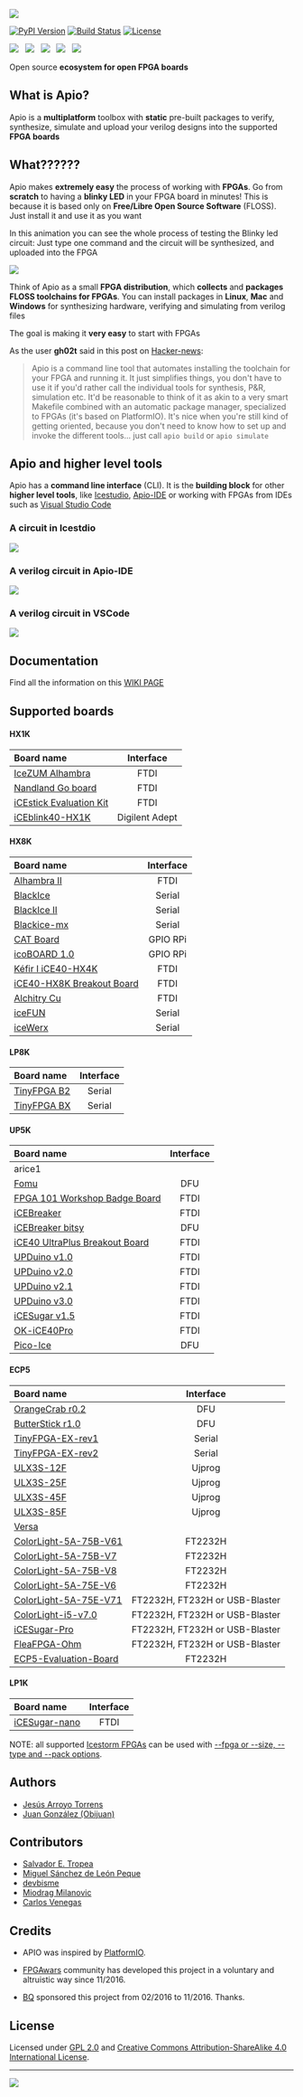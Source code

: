 [![][apio-logo]][wiki]

[![PyPI Version][pypi-image]][pypi-url]
[![Build Status][build-image]][build-url]
[![License][license-image]][license-url]

![][linux-logo]
&nbsp;
![][macosx-logo]
&nbsp;
![][windows-logo]
&nbsp;
![][ubuntu-logo]
&nbsp;
![][raspbian-logo]

Open source **ecosystem for open FPGA boards**

## What is Apio?

Apio is a **multiplatform** toolbox with **static** pre-built packages to verify, synthesize, simulate and upload your verilog designs into the supported **FPGA boards**

## What??????

Apio makes **extremely easy** the process of working with **FPGAs**. Go from **scratch** to having a **blinky LED** in your FPGA board in minutes! This is because it is based only on **Free/Libre Open Source Software** (FLOSS). Just install it and use it as you want


In this animation you can see the whole process of testing the Blinky led circuit: Just type one command and the circuit will be synthesized, and uploaded into the FPGA

![](https://github.com/FPGAwars/Apio-wiki/raw/main/wiki/Quick-start/apio-alhambra-II-01.gif)

Think of Apio as a small **FPGA distribution**, which **collects** and **packages** **FLOSS toolchains for FPGAs**. You can install packages in **Linux**, **Mac** and **Windows** for synthesizing hardware, verifying and simulating from verilog files

The goal is making it **very easy** to start with FPGAs

As the user **gh02t** said in this post on [Hacker-news](https://news.ycombinator.com/item?id=17912510):
> Apio is a command line tool that automates installing the toolchain for your FPGA and running it. It just simplifies things, you don't have to use it if you'd rather call the individual tools for synthesis, P&R, simulation etc. It'd be reasonable to think of it as akin to a very smart Makefile combined with an automatic package manager, specialized to FPGAs (it's based on PlatformIO). It's nice when you're still kind of getting oriented, because you don't need to know how to set up and invoke the different tools... just call `apio build` or `apio simulate`

## Apio and higher level tools

Apio has a **command line interface** (CLI). It is the **building block** for other **higher level tools**, like [Icestudio](https://icestudio.io/), [Apio-IDE](https://github.com/FPGAwars/apio-ide) or working with FPGAs from IDEs such as [Visual Studio Code](https://code.visualstudio.com/)


### A circuit in Icestdio

![](https://github.com/FPGAwars/Apio-wiki/raw/main/wiki/Introduction/icestudio-example.png)

### A verilog circuit in Apio-IDE

![](https://github.com/FPGAwars/Apio-wiki/raw/main/wiki/Introduction/apio-ide-example.jpg)

### A verilog circuit in VSCode

![](https://github.com/FPGAwars/Apio-wiki/raw/main/wiki/Introduction/vscode-example.png)

## Documentation

Find all the information on this [WIKI PAGE](https://github.com/FPGAwars/apio/wiki)


## Supported boards

#### HX1K

| Board name | Interface |
|:-|:-:|
| [IceZUM Alhambra](https://github.com/FPGAwars/icezum) | FTDI |
| [Nandland Go board](https://www.nandland.com/goboard/introduction.html) | FTDI |
| [iCEstick Evaluation Kit](http://www.latticesemi.com/icestick) | FTDI |
| [iCEblink40-HX1K](http://www.latticesemi.com/iCEblink40-HX1K) | Digilent Adept |

#### HX8K

| Board name | Interface |
|:-|:-:|
| [Alhambra II](https://github.com/FPGAwars/Alhambra-II-FPGA) | FTDI |
| [BlackIce](https://hackaday.io/project/12930-blackice-low-cost-open-hardware-fpga-dev-board) | Serial |
| [BlackIce II](https://github.com/mystorm-org/BlackIce-II) | Serial |
| [Blackice-mx](https://www.tindie.com/products/Folknology/blackice-mx/) | Serial |
| [CAT Board](https://hackaday.io/project/7982-cat-board) | GPIO RPi |
| [icoBOARD 1.0](http://icoboard.org/about-icoboard.html) | GPIO RPi |
| [Kéfir I iCE40-HX4K](http://fpgalibre.sourceforge.net/Kefir/) | FTDI |
| [iCE40-HX8K Breakout Board](http://www.latticesemi.com/Products/DevelopmentBoardsAndKits/iCE40HX8KBreakoutBoard) | FTDI |
| [Alchitry Cu](https://alchitry.com/boards/cu) | FTDI |
| [iceFUN](https://www.robot-electronics.co.uk/icefun.html) | Serial |
| [iceWerx](https://www.robot-electronics.co.uk/icewerx.html) | Serial |

#### LP8K

| Board name | Interface |
|:-|:-:|
| [TinyFPGA B2](https://tinyfpga.com/b-series-guide.html) | Serial |
| [TinyFPGA BX](https://tinyfpga.com/bx/guide.html) | Serial |

#### UP5K

| Board name | Interface |
|:-|:-:|
| arice1 | |
| [Fomu](https://github.com/im-tomu/fomu-hardware) | DFU |
| [FPGA 101 Workshop Badge Board](https://github.com/mmicko/workshop_badge) | FTDI |
| [iCEBreaker](https://github.com/icebreaker-fpga/icebreaker) | FTDI |
| [iCEBreaker bitsy](https://github.com/icebreaker-fpga/icebreaker#icebreaker-bitsy) | DFU |
| [iCE40 UltraPlus Breakout Board](http://www.latticesemi.com/en/Products/DevelopmentBoardsAndKits/iCE40UltraPlusBreakoutBoard) | FTDI |
| [UPDuino v1.0](http://gnarlygrey.atspace.cc/development-platform.html#upduino) | FTDI |
| [UPDuino v2.0](http://gnarlygrey.atspace.cc/development-platform.html#upduino_v2) | FTDI |
| [UPDuino v2.1](https://github.com/tinyvision-ai-inc/UPduino-v2.1) | FTDI |
| [UPDuino v3.0](https://github.com/tinyvision-ai-inc/UPduino-v3.0) | FTDI |
| [iCESugar v1.5](https://github.com/wuxx/icesugar/blob/master/README_en.md)  | FTDI |
| [OK-iCE40Pro](https://github.com/WiFiBoy/OK-iCE40Pro)  | FTDI |
| [Pico-Ice](https://github.com/tinyvision-ai-inc/pico-ice)  | DFU |

#### ECP5
| Board name | Interface |
|:-|:-:|
| [OrangeCrab r0.2](https://github.com/orangecrab-fpga/orangecrab-hardware) | DFU |
| [ButterStick r1.0](https://github.com/butterstick-fpga/butterstick-hardware) | DFU |
| [TinyFPGA-EX-rev1](https://github.com/tinyfpga/TinyFPGA-EX) | Serial |
| [TinyFPGA-EX-rev2](https://www.crowdsupply.com/tinyfpga/tinyfpga-ex) | Serial |
| [ULX3S-12F](https://radiona.org/ulx3s/) | Ujprog |
| [ULX3S-25F](https://radiona.org/ulx3s/) | Ujprog |
| [ULX3S-45F](https://radiona.org/ulx3s/) | Ujprog |
| [ULX3S-85F](https://radiona.org/ulx3s/) | Ujprog |
| [Versa](https://www.mouser.es/new/lattice-semiconductor/lattice-lfe5um-45f-versa-evn/) | |
| [ColorLight-5A-75B-V61](https://github.com/q3k/chubby75/blob/master/5a-75b/hardware_V6.1.md)| FT2232H |
| [ColorLight-5A-75B-V7](https://github.com/q3k/chubby75/blob/master/5a-75b/hardware_V7.0.md)| FT2232H |
| [ColorLight-5A-75B-V8](https://github.com/q3k/chubby75/blob/master/5a-75b/hardware_V8.0.md)| FT2232H |
| [ColorLight-5A-75E-V6](https://github.com/q3k/chubby75/blob/master/5a-75e/hardware_V6.0.md)| FT2232H |
| [ColorLight-5A-75E-V71](https://github.com/q3k/chubby75/blob/master/5a-75e/hardware_V7.1.md)| FT2232H, FT232H or USB-Blaster |
| [ColorLight-i5-v7.0](https://github.com/wuxx/Colorlight-FPGA-Projects)| FT2232H, FT232H or USB-Blaster |
| [iCESugar-Pro](https://github.com/wuxx/icesugar-pro)| FT2232H, FT232H or USB-Blaster |
| [FleaFPGA-Ohm](https://github.com/Basman74/FleaFPGA-Ohm)| FT2232H, FT232H or USB-Blaster |
| [ECP5-Evaluation-Board](https://www.latticesemi.com/products/developmentboardsandkits/ecp5evaluationboard)| FT2232H |

#### LP1K

| Board name | Interface |
|:-|:-:|
| [iCESugar-nano](https://github.com/wuxx/icesugar-nano/blob/main/README.md)  | FTDI |


NOTE: all supported [Icestorm FPGAs](http://www.clifford.at/icestorm/) can be used with [--fpga or --size, --type and --pack options](http://apiodoc.readthedocs.io/en/develop/source/user_guide/project_commands/cmd_build.html#options).


## Authors

* [Jesús Arroyo Torrens](https://github.com/Jesus89)
* [Juan González (Obijuan)](https://github.com/Obijuan)

## Contributors

* [Salvador E. Tropea](https://github.com/set-soft)
* [Miguel Sánchez de León Peque](https://github.com/peque)
* [devbisme](https://github.com/devbisme)
* [Miodrag Milanovic](https://github.com/mmicko)
* [Carlos Venegas](https://github.com/cavearr)

## Credits

* APIO was inspired by [PlatformIO](https://github.com/platformio/platformio).

* [FPGAwars](http://fpgawars.github.io/) community has developed this project in a voluntary and altruistic way since 11/2016.

* [BQ](https://www.bq.com) sponsored this project from 02/2016 to 11/2016. Thanks.

## License

Licensed under [GPL 2.0](http://opensource.org/licenses/GPL-2.0) and [Creative Commons Attribution-ShareAlike 4.0 International License](http://creativecommons.org/licenses/by-sa/4.0/).

--------
[![](https://github.com/FPGAwars/icestudio-wiki/raw/main/Logos/fgpawars-banner.svg)](https://fpgawars.github.io/)


<!-- Badges and URLs -->

[pypi-image]: https://img.shields.io/pypi/v/apio
[pypi-url]: https://pypi.org/project/apio/

[build-image]: https://github.com/FPGAwars/apio/actions/workflows/build.yml/badge.svg
[build-url]: https://github.com/FPGAwars/apio/actions/workflows/build.yml

[license-image]: http://img.shields.io/:license-gpl-blue.svg
[license-url]: (http://opensource.org/licenses/GPL-2.0)

[apio-logo]: https://github.com/FPGAwars/Apio-wiki/raw/main/wiki/Logos/Apio-github.png
[linux-logo]: https://github.com/FPGAwars/apio/raw/master/docs/resources/images/linux.png
[macosx-logo]: https://github.com/FPGAwars/apio/raw/master/docs/resources/images/macosx.png
[windows-logo]: https://github.com/FPGAwars/apio/raw/master/docs/resources/images/windows.png
[ubuntu-logo]: https://github.com/FPGAwars/apio/raw/master/docs/resources/images/ubuntu.png
[raspbian-logo]: https://github.com/FPGAwars/apio/raw/master/docs/resources/images/raspbian.png

[wiki]: https://github.com/FPGAwars/apio/wiki
